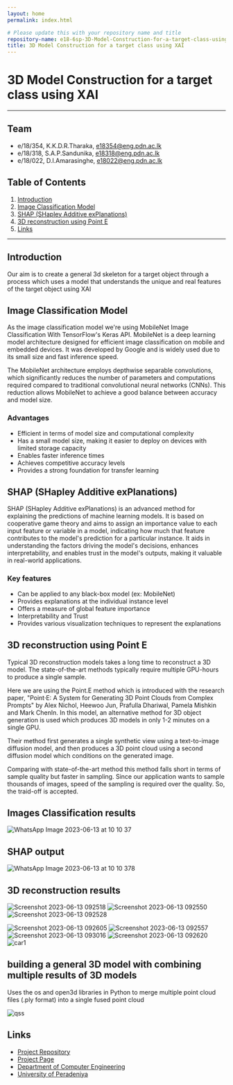 ```yaml
---
layout: home
permalink: index.html

# Please update this with your repository name and title
repository-name: e18-6sp-3D-Model-Construction-for-a-target-class-using-XAI-Group16
title: 3D Model Construction for a target class using XAI
---
```


[comment]: # "This is the standard layout for the project, but you can clean this and use your own template"

# 3D Model Construction for a target class using XAI

---

## Team
-  e/18/354, K.K.D.R.Tharaka, [e18354@eng.pdn.ac.lk](mailto:name@email.com)
-  e/18/318, S.A.P.Sandunika, [e18318@eng.pdn.ac.lk](mailto:name@email.com)
-  e/18/022, D.I.Amarasinghe, [e18022@eng.pdn.ac.lk](mailto:name@email.com)

## Table of Contents
1. [Introduction](#introduction)
2. [Image Classification Model](#imageclassfication)
3. [SHAP (SHapley Additive exPlanations)](#shap)
4. [3D reconstruction using Point E](#pointe)
5. [Links](#links)

---

## Introduction

Our aim is to create a general 3d skeleton for a target object through a process which uses a model that understands  the unique and real features of the target object using XAI

## Image Classification Model
As the image classification model we're using MobileNet Image Classification With TensorFlow's Keras API.
MobileNet is a deep learning model architecture designed for efficient image classification on mobile and embedded devices. It was developed by Google and is widely used due to its small size and fast inference speed.

The MobileNet architecture employs depthwise separable convolutions, which significantly reduces the number of parameters and computations required compared to traditional convolutional neural networks (CNNs). This reduction allows MobileNet to achieve a good balance between accuracy and model size.

### Advantages 
- Efficient in terms of model size and computational complexity
- Has a small model size, making it easier to deploy on devices with limited storage capacity
- Enables faster inference times
- Achieves competitive accuracy levels
- Provides a strong foundation for transfer learning

## SHAP (SHapley Additive exPlanations)

SHAP (SHapley Additive exPlanations) is an advanced method for explaining the predictions of machine learning models. It is based on cooperative game theory and aims to assign an importance value to each input feature or variable in a model, indicating how much that feature contributes to the model's prediction for a particular instance.  It aids in understanding the factors driving the model's decisions, enhances interpretability, and enables trust in the model's outputs, making it valuable in real-world applications.


### Key features

- Can be applied to any black-box model (ex: MobileNet)
- Provides explanations at the individual instance level
- Offers a measure of global feature importance
- Interpretability and Trust
- Provides various visualization techniques to represent the explanations

## 3D reconstruction using Point E

Typical 3D reconstruction models takes a long time to reconstruct a 3D model. The state-of-the-art methods typically require multiple GPU-hours to produce a single sample.

Here we are using the Point.E method which is introduced with the research paper, "Point·E: A System for Generating 3D Point Clouds from Complex Prompts" by Alex Nichol, Heewoo Jun, Prafulla Dhariwal, Pamela Mishkin and Mark ChenIn. In this model, an alternative method for 3D object generation is used which produces 3D models in only 1-2 minutes on a single GPU.

Their method first generates a single synthetic view using a text-to-image diffusion model, and then produces a 3D point cloud using a second diffusion model which conditions on the generated image.

Comparing with state-of-the-art method this method falls short in terms of sample quality but faster in sampling. Since our application wants to sample thousands of images, speed of the sampling is required over the quality. So, the traid-off is accepted.

## Images Classification results
![WhatsApp Image 2023-06-13 at 10 10 37](https://github.com/cepdnaclk/e18-6sp-3D-Model-Construction-for-a-target-class-using-XAI-Group16/assets/73444543/47e81900-dd49-4ac6-a415-a1ab4a641761)

## SHAP output
![WhatsApp Image 2023-06-13 at 10 10 378](https://github.com/cepdnaclk/e18-6sp-3D-Model-Construction-for-a-target-class-using-XAI-Group16/assets/73444543/aea640c0-6149-4352-b73f-1d663b5e25ff)

## 3D reconstruction results
![Screenshot 2023-06-13 092518](https://github.com/cepdnaclk/e18-6sp-3D-Model-Construction-for-a-target-class-using-XAI-Group16/assets/99112218/4360defa-bda6-4d64-a0bf-cedf14c5d405)
![Screenshot 2023-06-13 092550](https://github.com/cepdnaclk/e18-6sp-3D-Model-Construction-for-a-target-class-using-XAI-Group16/assets/99112218/c5fc0919-c712-420b-b3f5-c69d44f3521b)
![Screenshot 2023-06-13 092528](https://github.com/cepdnaclk/e18-6sp-3D-Model-Construction-for-a-target-class-using-XAI-Group16/assets/99112218/5e28fb94-942a-40cf-b6be-29e1aad30f9c)

![Screenshot 2023-06-13 092605](https://github.com/cepdnaclk/e18-6sp-3D-Model-Construction-for-a-target-class-using-XAI-Group16/assets/99112218/5649426c-3097-4fb0-af65-6853eb772943)
![Screenshot 2023-06-13 092557](https://github.com/cepdnaclk/e18-6sp-3D-Model-Construction-for-a-target-class-using-XAI-Group16/assets/99112218/826bf9b5-fb33-4821-9f2d-bafe774290b2)
![Screenshot 2023-06-13 093016](https://github.com/cepdnaclk/e18-6sp-3D-Model-Construction-for-a-target-class-using-XAI-Group16/assets/99112218/52387107-3cf5-4213-a682-495272ed8f29)
![Screenshot 2023-06-13 092620](https://github.com/cepdnaclk/e18-6sp-3D-Model-Construction-for-a-target-class-using-XAI-Group16/assets/99112218/05fe67e4-1edf-4957-8166-142cc6072502)
![car1](https://github.com/cepdnaclk/e18-6sp-3D-Model-Construction-for-a-target-class-using-XAI-Group16/assets/73444543/4c18d010-eef3-419c-96b1-113d34196009)

## building a general 3D model with combining multiple results of 3D models

Uses the os and open3d libraries in Python to merge multiple point cloud files (.ply format) into a single fused point cloud 

![qss](https://github.com/cepdnaclk/e18-6sp-3D-Model-Construction-for-a-target-class-using-XAI-Group16/assets/73444543/0eba2c9d-5a95-4576-858c-8df893bd0802)


## Links

- [Project Repository](https://github.com/cepdnaclk/e18-6sp-3D-Model-Construction-for-a-target-class-using-XAI-Group16)
- [Project Page](https://cepdnaclk.github.io/e18-6sp-3D-Model-Construction-for-a-target-class-using-XAI-Group16/)
- [Department of Computer Engineering](http://www.ce.pdn.ac.lk/)
- [University of Peradeniya](https://eng.pdn.ac.lk/)


[//]: # (Please refer this to learn more about Markdown syntax)
[//]: # (https://github.com/adam-p/markdown-here/wiki/Markdown-Cheatsheet)
